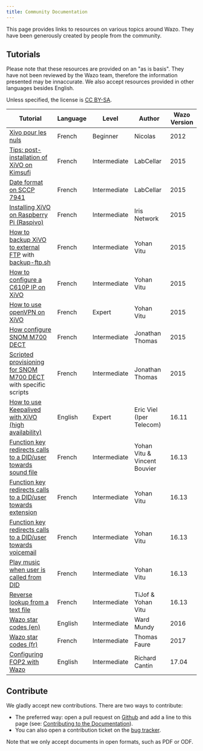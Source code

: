 ```yaml
---
title: Community Documentation
---
```


This page provides links to resources on various topics around Wazo.
They have been generously created by people from the community.

## <a name="tutorials"></a>Tutorials

Please note that these resources are provided on an \"as is basis\".
They have not been reviewed by the Wazo team, therefore the information
presented may be innaccurate. We also accept resources provided in other
languages besides English.

Unless specified, the license is [CC BY-SA](https://creativecommons.org/licenses/by-sa/3.0/).

| Tutorial                                                                                                                                                           | Language | Level        | Author                       | Wazo Version |
|--------------------------------------------------------------------------------------------------------------------------------------------------------------------|----------|--------------|------------------------------|--------------|
| [Xivo pour les nuls](http://xivopourlesnuls.wordpress.com/)                                                                                                        | French   | Beginner     | Nicolas                      | 2012         |
| [Tips: post-installation of XiVO on Kimsufi](http://blog.labcellar.com/2014/02/23/ipbx-astuce-post-installation-de-xivo-sur-kimsufi)                               | French   | Intermediate | LabCellar                    | 2015         |
| [Date format on SCCP 7941](http://blog.labcellar.com/2015/02/06/xivo-probleme-daffichage-de-lheure-sur-cisco-7941-en-cas-de-redemarrage-dasterisk/)                | French   | Intermediate | LabCellar                    | 2015         |
| [Installing XiVO on Raspberry Pi (Raspivo)](http://raspivo.io/installation-depuis-nos-depots.html)                                                                 | French   | Intermediate | Iris Network                 | 2015         |
| [How to backup XiVO to external FTP](/images/uc-doc/community/how_to_backup_xivo_to_external_ftp.pdf) with [backup-ftp.sh](/images/uc-doc/community/backup-ftp.sh) | French   | Intermediate | Yohan Vitu                   | 2015         |
| [How to configure a C610P IP on XiVO](/images/uc-doc/community/how_to_configure_a_C610_on_xivo.pdf)                                                                | French   | Intermediate | Yohan Vitu                   | 2015         |
| [How to use openVPN on XiVO](/images/uc-doc/community/how_to_install_openvpn_on_xivo.pdf)                                                                          | French   | Expert       | Yohan Vitu                   | 2015         |
| [How configure SNOM M700 DECT](/images/uc-doc/community/how_to_configure_a_snom_m700_dect_gateway.pdf)                                                             | French   | Intermediate | Jonathan Thomas              | 2015         |
| [Scripted provisioning for SNOM M700 DECT](/images/uc-doc/community/how_to_provisiong_a_snom_m700_dect_gateway.pdf) with specific scripts                          | French   | Intermediate | Jonathan Thomas              | 2015         |
| [How to use Keepalived with XiVO (high availability) ](/images/uc-doc/community/how_to_use_keepalived_with_xivo.odt)                                               | English  | Expert       | Eric Viel (Iper Telecom)     | 16.11        |
| [Function key redirects calls to a DID/user towards sound file](/images/uc-doc/community/fk-redirect-to-sound.pdf)                                                 | French   | Intermediate | Yohan Vitu & Vincent Bouvier | 16.13        |
| [Function key redirects calls to a DID/user towards extension](/images/uc-doc/community/fk-redirect-to-exten.pdf)                                                  | French   | Intermediate | Yohan Vitu                   | 16.13        |
| [Function key redirects calls to a DID/user towards voicemail](/images/uc-doc/community/fk-redirect-to-vm.pdf)                                                     | French   | Intermediate | Yohan Vitu                   | 16.13        |
| [Play music when user is called from DID](/images/uc-doc/community/user-did-music.pdf)                                                                             | French   | Intermediate | Yohan Vitu                   | 16.13        |
| [Reverse lookup from a text file](/images/uc-doc/community/reverse-lookup-text-file.pdf)                                                                           | French   | Intermediate | TiJof & Yohan Vitu           | 16.13        |
| [Wazo star codes (en)](/images/uc-doc/community/wazo-star-codes-en.pdf)                                                                                            | English  | Intermediate | Ward Mundy                   | 2016         |
| [Wazo star codes (fr)](/images/uc-doc/community/wazo-star-codes-fr.pdf)                                                                                            | French   | Intermediate | Thomas Faure                 | 2017         |
| [Configuring FOP2 with Wazo](/images/uc-doc/community/fop2.pdf)                                                                                                    | English  | Intermediate | Richard Cantin               | 17.04        |

## <a name="contribute"></a>Contribute

We gladly accept new contributions. There are two ways to contribute:

-   The preferred way: open a pull request on
    [Github](https://github.com/wazo-platform/wazo-doc) and add a line
    to this page (see:
    [Contributing to the Documentation](/uc-doc/contributors/contributing_doc)).
-   You can also open a contribution ticket on the [bug
    tracker](https://projects.wazo.community/projects/xivo/issues).

Note that we only accept documents in open formats, such as PDF or ODF.
